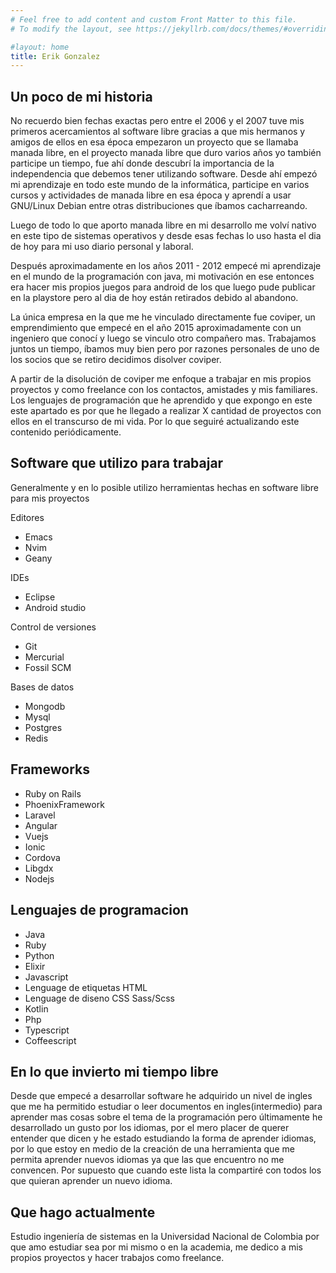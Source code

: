 ```yaml
---
# Feel free to add content and custom Front Matter to this file.
# To modify the layout, see https://jekyllrb.com/docs/themes/#overriding-theme-defaults

#layout: home
title: Erik Gonzalez
---
```


Un poco de mi historia
---
No recuerdo bien fechas exactas pero entre el 2006 y el 2007 tuve mis primeros acercamientos al software libre gracias a que mis hermanos y amigos de ellos en esa época empezaron un proyecto que se llamaba manada libre, en el proyecto manada libre que duro varios años yo también participe un tiempo, fue ahí donde descubrí la importancia de la independencia que debemos tener utilizando software. Desde ahí empezó mi aprendizaje en todo este mundo de la informática, participe en varios cursos y actividades de manada libre en esa época y aprendí a usar GNU/Linux Debian entre otras distribuciones que íbamos cacharreando.

Luego de todo lo que aporto manada libre en mi desarrollo me volví nativo en este tipo de sistemas operativos y desde esas fechas lo uso hasta el dia de hoy para mi uso diario personal y laboral.

Después aproximadamente en los años 2011 - 2012 empecé mi aprendizaje en el mundo de la programación con java, mi motivación en ese entonces era hacer mis propios juegos para android de los que luego pude publicar en la playstore pero al dia de hoy están retirados debido al abandono.

La única empresa en la que me he vinculado directamente fue coviper, un emprendimiento que empecé en el año 2015 aproximadamente con un ingeniero que conocí y luego se vinculo otro compañero mas. Trabajamos juntos un tiempo, íbamos muy bien pero por razones personales de uno de los socios que se retiro decidimos disolver coviper.

A partir de la disolución de coviper me enfoque a trabajar en mis propios proyectos y como freelance con los contactos, amistades y mis familiares. Los lenguajes de programación que he aprendido y que expongo en este este apartado es por que he llegado a realizar X cantidad de proyectos con ellos en el transcurso de mi vida. Por lo que seguiré actualizando este contenido periódicamente.

Software que utilizo para trabajar
---
Generalmente y en lo posible utilizo herramientas hechas en software libre
 para mis proyectos

Editores
* Emacs 
* Nvim 
* Geany

IDEs 
* Eclipse
* Android studio 

Control de versiones
* Git
* Mercurial 
* Fossil SCM

Bases de datos
* Mongodb
* Mysql
* Postgres
* Redis

Frameworks
---

* Ruby on Rails
* PhoenixFramework
* Laravel
* Angular
* Vuejs
* Ionic
* Cordova
* Libgdx
* Nodejs

Lenguajes de programacion
---
* Java
* Ruby
* Python
* Elixir
* Javascript
* Lenguage de etiquetas HTML
* Lenguage de diseno CSS Sass/Scss
* Kotlin
* Php
* Typescript
* Coffeescript

En lo que invierto mi tiempo libre
---

Desde que empecé a desarrollar software he adquirido un nivel de ingles que me ha permitido estudiar o leer documentos en ingles(intermedio) para aprender mas cosas sobre el tema de la programación pero últimamente he desarrollado un gusto por los idiomas, por el mero placer de querer entender que dicen y he estado estudiando la forma de aprender idiomas, por lo que estoy en medio de la creación de una herramienta que me permita aprender nuevos idiomas ya que las que encuentro no me convencen. Por supuesto que cuando este lista la compartiré con todos los que quieran aprender un nuevo idioma. 

Que hago actualmente
---

Estudio ingeniería de sistemas en la Universidad Nacional de Colombia por que amo estudiar sea por mi mismo o en la academia, me dedico a mis propios proyectos y hacer trabajos como freelance.
